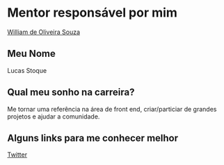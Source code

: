 # Mentor responsável por mim

[William de Oliveira Souza](/profiles/mentors/profiles/william_oliveira_souza.md)

## Meu Nome

Lucas Stoque

## Qual meu sonho na carreira?

Me tornar uma referência na área de front end, criar/particiar de grandes projetos e ajudar a comunidade.

## Alguns links para me conhecer melhor

[Twitter](https://twitter.com/ostoque)
